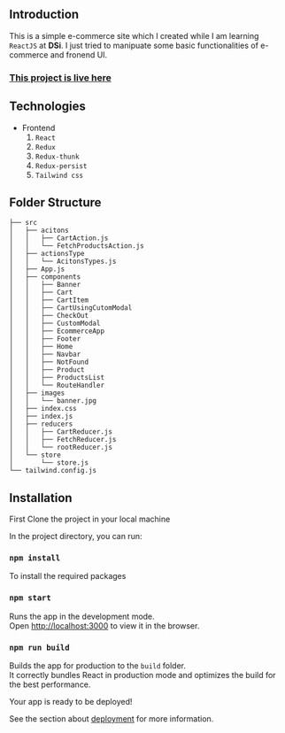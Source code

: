 
## Introduction
This is a simple e-commerce site which I created while I am learning `ReactJS` at **DSi**. I just tried to manipuate some basic functionalities of e-commerce and fronend UI.

### [This project is live here](https://priceless-heyrovsky-b07d28.netlify.app/ "E Commerce using React & Redux")

## Technologies

  - Frontend
    1. `React`
    2. `Redux`
    3. `Redux-thunk`
    4. `Redux-persist`
    5. `Tailwind css`
    



## Folder Structure


```
├── src
│   ├── acitons
│   │   ├── CartAction.js
│   │   └── FetchProductsAction.js
│   ├── actionsType
│   │   └── AcitonsTypes.js
│   ├── App.js
│   ├── components
│   │   ├── Banner
│   │   ├── Cart
│   │   ├── CartItem
│   │   ├── CartUsingCutomModal
│   │   ├── CheckOut
│   │   ├── CustomModal
│   │   ├── EcommerceApp
│   │   ├── Footer
│   │   ├── Home
│   │   ├── Navbar
│   │   ├── NotFound
│   │   ├── Product
│   │   ├── ProductsList
│   │   └── RouteHandler
│   ├── images
│   │   └── banner.jpg
│   ├── index.css
│   ├── index.js
│   ├── reducers
│   │   ├── CartReducer.js
│   │   ├── FetchReducer.js
│   │   └── rootReducer.js
│   └── store
│       └── store.js
└── tailwind.config.js

 ```

## Installation
First Clone the project in your local machine

In the project directory, you can run:

### `npm install`

To install the required packages 

### `npm start`

Runs the app in the development mode.\
Open [http://localhost:3000](http://localhost:3000) to view it in the browser.

### `npm run build`

Builds the app for production to the `build` folder.\
It correctly bundles React in production mode and optimizes the build for the best performance.

Your app is ready to be deployed!

See the section about [deployment](https://facebook.github.io/create-react-app/docs/deployment) for more information.

